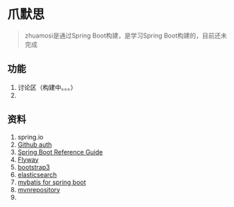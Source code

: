 # 爪默思

> zhuamosi是通过Spring Boot构建，是学习Spring Boot构建的，目前还未完成


## 功能

1. 讨论区（构建中。。。）
2. 


## 资料

1. spring.io
3. [Github auth](https://developer.github.com/apps/building-oauth-apps/authorizing-oauth-apps/)
4. [Spring Boot Reference Guide](https://docs.spring.io/spring-boot/docs/2.0.0.RC1/reference/htmlsingle/#boot-features-sql)
5. [Flyway](https://flywaydb.org/getstarted/firststeps/maven)
6. [bootstrap3](https://www.bootcss.com)
7. [elasticsearch](https://elasticsearch.cn)
8. [mybatis for spring boot](http://www.mybatis.org/spring-boot-starter/mybatis-spring-boot-autoconfigure/index.html)
9. [mvnrepository](https://mvnrepository.com)
10. 